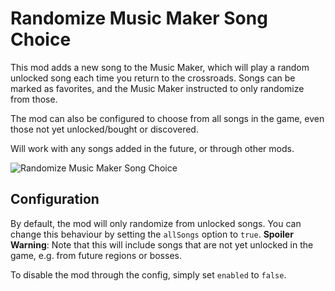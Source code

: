 # Randomize Music Maker Song Choice

This mod adds a new song to the Music Maker, which will play a random unlocked song each time you return to the crossroads.
Songs can be marked as favorites, and the Music Maker instructed to only randomize from those.

The mod can also be configured to choose from all songs in the game, even those not yet unlocked/bought or discovered.

Will work with any songs added in the future, or through other mods.

![Randomize Music Maker Song Choice](https://github.com/user-attachments/assets/0a656e46-7358-4471-a552-b9c0d7d93569)

## Configuration

By default, the mod will only randomize from unlocked songs.
You can change this behaviour by setting the `allSongs` option to `true`.
**Spoiler Warning**: Note that this will include songs that are not yet unlocked in the game, e.g. from future regions or bosses.

To disable the mod through the config, simply set `enabled` to `false`.
